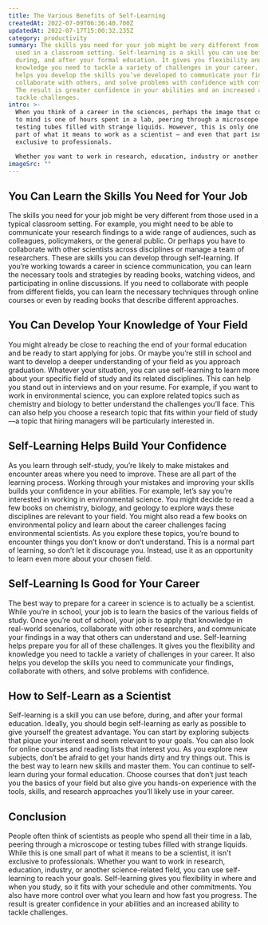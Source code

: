 ```yaml
---
title: The Various Benefits of Self-Learning
createdAt: 2022-07-09T06:36:40.700Z
updatedAt: 2022-07-17T15:00:32.235Z
category: productivity
summary: The skills you need for your job might be very different from those
  used in a classroom setting. Self-learning is a skill you can use before,
  during, and after your formal education. It gives you flexibility and
  knowledge you need to tackle a variety of challenges in your career. It also
  helps you develop the skills you’ve developed to communicate your findings,
  collaborate with others, and solve problems with confidence with confidence.
  The result is greater confidence in your abilities and an increased ability to
  tackle challenges.
intro: >-
  When you think of a career in the sciences, perhaps the image that comes
  to mind is one of hours spent in a lab, peering through a microscope or
  testing tubes filled with strange liquids. However, this is only one small
  part of what it means to work as a scientist — and even that part isn’t
  exclusive to professionals. 

  Whether you want to work in research, education, industry or another science-related field, self-learning can help you reach your goals. It gives you flexibility in where and when you study, so it fits with your schedule and other commitments. You also have more control over what you learn and how fast you progress. The result is greater confidence in your abilities and an increased ability to tackle challenges. Read on for details about why self-learning might be right for you and some examples of how it could be useful if you work as a scientist.
imageSrc: ""
---
```


## You Can Learn the Skills You Need for Your Job

The skills you need for your job might be very different from those used in a typical classroom setting. For example, you might need to be able to communicate your research findings to a wide range of audiences, such as colleagues, policymakers, or the general public. Or perhaps you have to collaborate with other scientists across disciplines or manage a team of researchers.
These are skills you can develop through self-learning. If you’re working towards a career in science communication, you can learn the necessary tools and strategies by reading books, watching videos, and participating in online discussions. If you need to collaborate with people from different fields, you can learn the necessary techniques through online courses or even by reading books that describe different approaches.

## You Can Develop Your Knowledge of Your Field

You might already be close to reaching the end of your formal education and be ready to start applying for jobs. Or maybe you’re still in school and want to develop a deeper understanding of your field as you approach graduation.
Whatever your situation, you can use self-learning to learn more about your specific field of study and its related disciplines. This can help you stand out in interviews and on your resume. For example, if you want to work in environmental science, you can explore related topics such as chemistry and biology to better understand the challenges you’ll face. This can also help you choose a research topic that fits within your field of study—a topic that hiring managers will be particularly interested in.

## Self-Learning Helps Build Your Confidence

As you learn through self-study, you’re likely to make mistakes and encounter areas where you need to improve. These are all part of the learning process. Working through your mistakes and improving your skills builds your confidence in your abilities.
For example, let’s say you’re interested in working in environmental science. You might decide to read a few books on chemistry, biology, and geology to explore ways these disciplines are relevant to your field. You might also read a few books on environmental policy and learn about the career challenges facing environmental scientists. As you explore these topics, you’re bound to encounter things you don’t know or don’t understand. This is a normal part of learning, so don’t let it discourage you. Instead, use it as an opportunity to learn even more about your chosen field.

## Self-Learning Is Good for Your Career

The best way to prepare for a career in science is to actually be a scientist. While you’re in school, your job is to learn the basics of the various fields of study. Once you’re out of school, your job is to apply that knowledge in real-world scenarios, collaborate with other researchers, and communicate your findings in a way that others can understand and use.
Self-learning helps prepare you for all of these challenges. It gives you the flexibility and knowledge you need to tackle a variety of challenges in your career. It also helps you develop the skills you need to communicate your findings, collaborate with others, and solve problems with confidence.

## How to Self-Learn as a Scientist

Self-learning is a skill you can use before, during, and after your formal education. Ideally, you should begin self-learning as early as possible to give yourself the greatest advantage.
You can start by exploring subjects that pique your interest and seem relevant to your goals. You can also look for online courses and reading lists that interest you. As you explore new subjects, don’t be afraid to get your hands dirty and try things out. This is the best way to learn new skills and master them.
You can continue to self-learn during your formal education. Choose courses that don’t just teach you the basics of your field but also give you hands-on experience with the tools, skills, and research approaches you’ll likely use in your career.

## Conclusion

People often think of scientists as people who spend all their time in a lab, peering through a microscope or testing tubes filled with strange liquids. While this is one small part of what it means to be a scientist, it isn't exclusive to professionals. Whether you want to work in research, education, industry, or another science-related field, you can use self-learning to reach your goals. Self-learning gives you flexibility in where and when you study, so it fits with your schedule and other commitments. You also have more control over what you learn and how fast you progress. The result is greater confidence in your abilities and an increased ability to tackle challenges.
